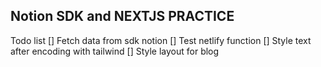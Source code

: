 ## Notion SDK and NEXTJS PRACTICE

Todo list
[] Fetch data from sdk notion
[] Test netlify function
[] Style text after encoding with tailwind 
[] Style layout for blog
